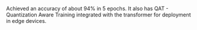 Achieved an accuracy of about 94% in 5 epochs. It also has QAT - Quantization Aware Training integrated with the transformer for deployment in edge devices.
